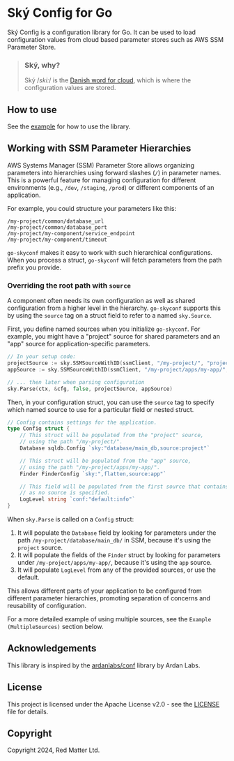 # Ský Config for Go

Ský Config is a configuration library for Go. It can be used to load configuration
values from cloud based parameter stores such as AWS SSM Parameter Store.

> ### Ský, why?
> 
> Ský /_skiː_/ is the [Danish word for cloud](https://en.bab.la/dictionary/english-danish/cloud), 
> which is where the configuration values are stored.

## How to use

See the [example](example_test.go) for how to use the library.

## Working with SSM Parameter Hierarchies

AWS Systems Manager (SSM) Parameter Store allows organizing parameters into
hierarchies using forward slashes (`/`) in parameter names. This is a powerful
feature for managing configuration for different environments (e.g., `/dev`,
`/staging`, `/prod`) or different components of an application.

For example, you could structure your parameters like this:

```
/my-project/common/database_url
/my-project/common/database_port
/my-project/my-component/service_endpoint
/my-project/my-component/timeout
```

`go-skyconf` makes it easy to work with such hierarchical configurations. When
you process a struct, `go-skyconf` will fetch parameters from the path prefix
you provide.

### Overriding the root path with `source`

A component often needs its own configuration as well as shared configuration
from a higher level in the hierarchy. `go-skyconf` supports this by using the
`source` tag on a struct field to refer to a named `sky.Source`.

First, you define named sources when you initialize `go-skyconf`. For example, you might have a "project" source for shared parameters and an "app" source for application-specific parameters.

```go
// In your setup code:
projectSource := sky.SSMSourceWithID(ssmClient, "/my-project/", "project")
appSource := sky.SSMSourceWithID(ssmClient, "/my-project/apps/my-app/", "app")

// ... then later when parsing configuration
sky.Parse(ctx, &cfg, false, projectSource, appSource)
```

Then, in your configuration struct, you can use the `source` tag to specify which named source to use for a particular field or nested struct.

```go
// Config contains settings for the application.
type Config struct {
	// This struct will be populated from the "project" source,
	// using the path "/my-project/".
	Database sqldb.Config `sky:"database/main_db,source:project"`

	// This struct will be populated from the "app" source,
	// using the path "/my-project/apps/my-app/".
	Finder FinderConfig `sky:",flatten,source:app"`

	// This field will be populated from the first source that contains it,
	// as no source is specified.
	LogLevel string `conf:"default:info"`
}
```

When `sky.Parse` is called on a `Config` struct:
1. It will populate the `Database` field by looking for parameters under the path `/my-project/database/main_db/` in SSM, because it's using the `project` source.
2. It will populate the fields of the `Finder` struct by looking for parameters under `/my-project/apps/my-app/`, because it's using the `app` source.
3. It will populate `LogLevel` from any of the provided sources, or use the default.

This allows different parts of your application to be configured from different parameter hierarchies, promoting separation of concerns and reusability of configuration.

For a more detailed example of using multiple sources, see the `Example (MultipleSources)` section below.

## Acknowledgements

This library is inspired by the [ardanlabs/conf](https://github.com/ardanlabs/conf) library by Ardan Labs.

## License

This project is licensed under the Apache License v2.0 - see the [LICENSE](LICENSE) file for details.

## Copyright

Copyright 2024, Red Matter Ltd.
